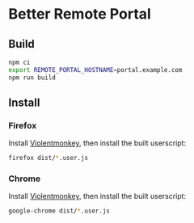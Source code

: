 # Better Remote Portal

## Build

```bash
npm ci
export REMOTE_PORTAL_HOSTNAME=portal.example.com
npm run build
```

## Install

### Firefox

Install [Violentmonkey](https://addons.mozilla.org/en-US/firefox/addon/violentmonkey), then install the built userscript:

```bash
firefox dist/*.user.js
```

### Chrome

Install [Violentmonkey](https://chrome.google.com/webstore/detail/violentmonkey/jinjaccalgkegednnccohejagnlnfdag?hl=en), then install the built userscript:

```bash
google-chrome dist/*.user.js
```
